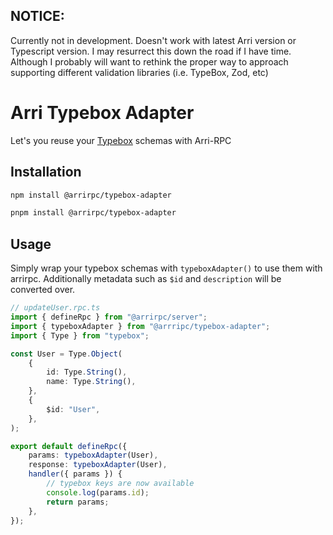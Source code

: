 ## NOTICE:

Currently not in development. Doesn't work with latest Arri version or Typescript version. I may resurrect this down the road if I have time. Although I probably will want to rethink the proper way to approach supporting different validation libraries (i.e. TypeBox, Zod, etc)

# Arri Typebox Adapter

Let's you reuse your [Typebox](https://github.com/sinclairzx81/typebox) schemas with Arri-RPC

## Installation

```bash
npm install @arrirpc/typebox-adapter

pnpm install @arrirpc/typebox-adapter
```

## Usage

Simply wrap your typebox schemas with `typeboxAdapter()` to use them with arrirpc. Additionally metadata such as `$id` and `description` will be converted over.

```ts
// updateUser.rpc.ts
import { defineRpc } from "@arrirpc/server";
import { typeboxAdapter } from "@arrripc/typebox-adapter";
import { Type } from "typebox";

const User = Type.Object(
    {
        id: Type.String(),
        name: Type.String(),
    },
    {
        $id: "User",
    },
);

export default defineRpc({
    params: typeboxAdapter(User),
    response: typeboxAdapter(User),
    handler({ params }) {
        // typebox keys are now available
        console.log(params.id);
        return params;
    },
});
```
